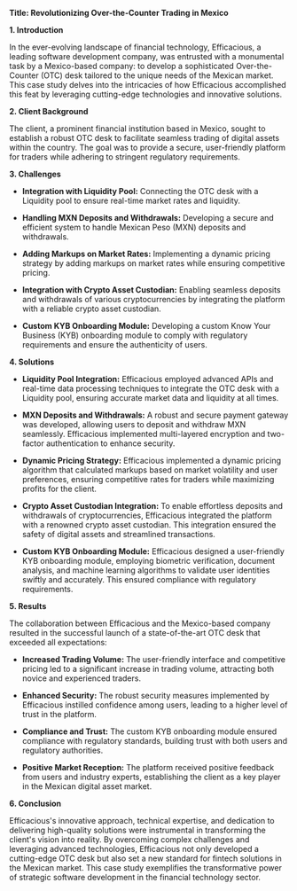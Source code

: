 **Title: Revolutionizing Over-the-Counter Trading in Mexico**

**1. Introduction**

In the ever-evolving landscape of financial technology, Efficacious, a leading software development company, was entrusted with a monumental task by a Mexico-based company: to develop a sophisticated Over-the-Counter (OTC) desk tailored to the unique needs of the Mexican market. This case study delves into the intricacies of how Efficacious accomplished this feat by leveraging cutting-edge technologies and innovative solutions.

**2. Client Background**

The client, a prominent financial institution based in Mexico, sought to establish a robust OTC desk to facilitate seamless trading of digital assets within the country. The goal was to provide a secure, user-friendly platform for traders while adhering to stringent regulatory requirements.

**3. Challenges**

-   **Integration with Liquidity Pool:** Connecting the OTC desk with a Liquidity pool to ensure real-time market rates and liquidity.
    
-   **Handling MXN Deposits and Withdrawals:** Developing a secure and efficient system to handle Mexican Peso (MXN) deposits and withdrawals.
    
-   **Adding Markups on Market Rates:** Implementing a dynamic pricing strategy by adding markups on market rates while ensuring competitive pricing.
    
-   **Integration with Crypto Asset Custodian:** Enabling seamless deposits and withdrawals of various cryptocurrencies by integrating the platform with a reliable crypto asset custodian.
    
-   **Custom KYB Onboarding Module:** Developing a custom Know Your Business (KYB) onboarding module to comply with regulatory requirements and ensure the authenticity of users.
    

**4. Solutions**

-   **Liquidity Pool Integration:** Efficacious employed advanced APIs and real-time data processing techniques to integrate the OTC desk with a Liquidity pool, ensuring accurate market data and liquidity at all times.
    
-   **MXN Deposits and Withdrawals:** A robust and secure payment gateway was developed, allowing users to deposit and withdraw MXN seamlessly. Efficacious implemented multi-layered encryption and two-factor authentication to enhance security.
    
-   **Dynamic Pricing Strategy:** Efficacious implemented a dynamic pricing algorithm that calculated markups based on market volatility and user preferences, ensuring competitive rates for traders while maximizing profits for the client.
    
-   **Crypto Asset Custodian Integration:** To enable effortless deposits and withdrawals of cryptocurrencies, Efficacious integrated the platform with a renowned crypto asset custodian. This integration ensured the safety of digital assets and streamlined transactions.
    
-   **Custom KYB Onboarding Module:** Efficacious designed a user-friendly KYB onboarding module, employing biometric verification, document analysis, and machine learning algorithms to validate user identities swiftly and accurately. This ensured compliance with regulatory requirements.
    

**5. Results**

The collaboration between Efficacious and the Mexico-based company resulted in the successful launch of a state-of-the-art OTC desk that exceeded all expectations:

-   **Increased Trading Volume:** The user-friendly interface and competitive pricing led to a significant increase in trading volume, attracting both novice and experienced traders.
    
-   **Enhanced Security:** The robust security measures implemented by Efficacious instilled confidence among users, leading to a higher level of trust in the platform.
    
-   **Compliance and Trust:** The custom KYB onboarding module ensured compliance with regulatory standards, building trust with both users and regulatory authorities.
    
-   **Positive Market Reception:** The platform received positive feedback from users and industry experts, establishing the client as a key player in the Mexican digital asset market.
    

**6. Conclusion**

Efficacious's innovative approach, technical expertise, and dedication to delivering high-quality solutions were instrumental in transforming the client's vision into reality. By overcoming complex challenges and leveraging advanced technologies, Efficacious not only developed a cutting-edge OTC desk but also set a new standard for fintech solutions in the Mexican market. This case study exemplifies the transformative power of strategic software development in the financial technology sector.